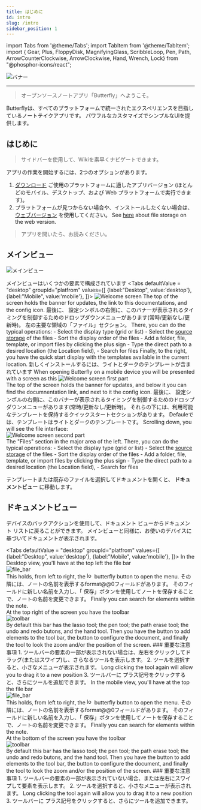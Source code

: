 ```yaml
---
title: はじめに
id: intro
slug: /intro
sidebar_position: 1
---
```


import Tabs from '@theme/Tabs';
import TabItem from '@theme/TabItem';
import { Gear, Plus, FloppyDisk, MagnifyingGlass, ScribbleLoop, Pen, Path, ArrowCounterClockwise, ArrowClockwise, Hand, Wrench, Lock} from "@phosphor-icons/react";

![バナー](/img/banner.png)

---

> オープンソースノートアプリ「Butterfly」へようこそ。

Butterflyは、すべてのプラットフォームで統一されたエクスペリエンスを目指しているノートテイクアプリです。 パワフルなカスタマイズでシンプルなUIを提供します。

## はじめに

> サイドバーを使用して、Wikiを素早くナビゲートできます。

アプリの作業を開始するには、2つのオプションがあります。

1. [ダウンロード](/downloads) ご使用のプラットフォームに適したアプリバージョン (ほとんどのモバイル、デスクトップ、および Web プラットフォームで実行できます)。
2. プラットフォームが見つからない場合や、インストールしたくない場合は、 [ウェブバージョン](https://web.butterfly.linwood.dev) を使用してください。 See [here](storage#web) about file storage on the web version.

> アプリを開いたら、お読みください。

## メインビュー

![メインビュー](main.png)

メインビューはいくつかの要素で構成されています
<Tabs
    defaultValue = "desktop"
    groupId="platfrom"
        values={[
        {label:"Desktop", value:'desktop'},
 {label:"Mobile", value:'mobile'},
 ]}>
    <TabItem value="desktop">
        ![Welcome screen](/img/welcome_screen_desktop.png)
        The top of the screen holds the banner for updates, the link to this documentations, and the <Gear/> config icon. 最後に、 <Gear/> 設定シンボルの右側に、このバナーが表示されるタイミングを制御するためのドロップダウンメニューがあります(常時/更新なし/更新時)。
        左の主要な領域の「ファイル」セクション。 There, you can do the typical operations:
            - Select the display type (grid or list)
            - Select the [source storage](storage) of the files
            - Sort the display order of the files
            - Add a folder, file, template, or import files by clicking the <Plus/> plus sign
            - Type the direct path to a desired location (the Location field),
            - Search for files
        Finally, to the right, you have the quick start display with the templates available in the current location. 新しくインストールするには、ライトとダークのテンプレートが含まれています
    </TabItem>
    <TabItem value="mobile">
        When opening Butterfly on a mobile device you will be presented with a screen as this
        ![Welcome screen first part](/img/welcome_screen_mobile_1.png)   
        The top of the screen holds the banner for updates, and below it you can find the documnentation link, and next to it the <Gear/> config icon. 最後に、 <Gear/> 設定シンボルの右側に、このバナーが表示されるタイミングを制御するためのドロップダウンメニューがあります(常時/更新なし/更新時)。
        それらの下には、利用可能なテンプレートを保持するクイックスタートセクションがあります。 Defauleでは、テンプレートはライトとダークのテンプレートです。 
        Scrolling down, you will see the file interface:
        \
        ![Welcome screen second part](/img/welcome_screen_mobile_2.png)  
        The "Files" section in the major area of the left. There, you can do the typical operations:
        - Select the display type (grid or list)
        - Select the [source storage](storage) of the files
        - Sort the display order of the files
        - Add a folder, file, template, or import files by clicking the <Plus/> plus sign
        - Type the direct path to a desired location (the Location field),
        - Search for files
    </TabItem>
</Tabs>

テンプレートまたは既存のファイルを選択してドキュメントを開くと、 **ドキュメントビュー** に移動します。

## ドキュメントビュー

デバイスのバックアクションを使用して、ドキュメント ビューからドキュメント リストに戻ることができます。 メインビューと同様に、お使いのデバイスに基づいてドキュメントが表示されます。

<Tabs
    defaultValue = "desktop"
    groupId="platfrom"
        values={[
        {label:"Desktop", value:'desktop'},
 {label:"Mobile", value:'mobile'},
 ]}>
    <TabItem value="desktop">
        In the Desktop view, you'll have at the top left the file bar\
        ![file_bar](/img/document_view_file_bar.png)\
        This holds, from left to right, the 
        [<img alt="logo" src="/img/logo.png" width="16"/>](/img/logo.png)
        butterfly button to open the menu. その隣には、ノートの名前を表示するformat@@0フィールドがあります。 そのフィールドに新しい名前を入力し、「 <FloppyDisk/> 保存」ボタンを使用してノートを保存することで、ノートの名前を変更できます。 Finally you can <MagnifyingGlass/> search for elements within the note.
        \
        At the top right of the screen you have the toolbar\
        ![toolbar](/img/document_view_toolbar.png)\
        By default this bar has the <ScribbleLoop/> lasso tool; the <Pen/> pen tool; the <Path/> path erase tool; the <ArrowCounterClockwise/> undo and <ArrowClockwise/> redo butons, and the <Hand/> hand tool. Then you have the <Plus/> button to add elements to the tool bar, the <Wrench/> button to configure the document, and finally the <Lock/> tool to look the zoom and/or the position of the screen. 
        ### 重要な注意事項
        1. ツールバーの要素の一部が表示されない場合は、左右をクリックしてドラッグ(またはスワイプ)し、さらなるツールを表示します。 
        2. ツールを選択すると、小さなメニューが表示されます。 Long clicking the tool again will allow you to drag it to a new position
        3. ツールバーに <Plus/> プラス記号をクリックすると、さらにツールを追加できます。 
    </TabItem>
    <TabItem value="mobile">
        In the mobile view, you'll have at the top the file bar\
        ![file_bar](/img/document_view_file_bar.png)\
        This holds, from left to right, the 
        [<img alt="logo" src="/img/logo.png" width="16"/>](/img/logo.png)
        butterfly button to open the menu. その隣には、ノートの名前を表示するformat@@0フィールドがあります。 そのフィールドに新しい名前を入力し、「 <FloppyDisk/> 保存」ボタンを使用してノートを保存することで、ノートの名前を変更できます。 Finally you can <MagnifyingGlass/> search for elements within the note.
        \
        At the bottom of the screen you have the toolbar\
        ![toolbar](/img/document_view_toolbar.png)\
        By default this bar has the <ScribbleLoop/> lasso tool; the <Pen/> pen tool; the <Path/> path erase tool; the <ArrowCounterClockwise/> undo and <ArrowClockwise/> redo butons, and the <Hand/> hand tool. Then you have the <Plus/> button to add elements to the tool bar, the <Wrench/> button to configure the document, and finally the <Lock/> tool to look the zoom and/or the position of the screen. 
        ### 重要な注意事項
        1. ツールバーの要素の一部が表示されていない場合、または左右にスワイプして要素を表示します。 
        2. ツールを選択すると、小さなメニューが表示されます。 Long clicking the tool again will allow you to drag it to a new position
        3. ツールバーに <Plus/> プラス記号をクリックすると、さらにツールを追加できます。 
    </TabItem>
</Tabs>
